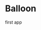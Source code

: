 # Balloon
first app
<img src="https://i.natgeofe.com/n/afed8e9e-e199-4f29-a4a2-846ea2ebe432/albuquerque-balloon-festival-new-mexico_4x3.jpg" alt="">
